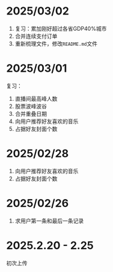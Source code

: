 # 2025/03/02

1. 复习：累加刚好超过各省GDP40%城市
2. 合并连续支付订单
3. 重新梳理文件，修改`README.md`文件

# 2025/03/01
复习：
1. 直播间最高峰人数
2. 股票波峰波谷
3. 合并重叠日期
4. 向用户推荐好友喜欢的音乐
5. 占据好友封面个数

# 2025/02/28
1. 向用户推荐好友喜欢的音乐
2. 占据好友封面个数

# 2025/02/26
1. 求用户第一条和最后一条记录

# 2025.2.20 - 2.25
初次上传
